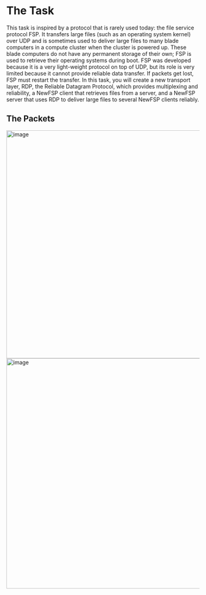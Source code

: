 # The Task
This task is inspired by a protocol that is rarely used today: the file service protocol FSP. It transfers large files (such as an operating system kernel) over UDP and is sometimes used to deliver large files to many blade computers in a compute cluster when the cluster is powered up. These blade computers do not have any permanent storage of their own; FSP is used to retrieve their operating systems during boot. FSP was developed because it is a very light-weight protocol on top of UDP, but its role is very limited because it cannot provide reliable data transfer. If packets get lost, FSP must restart the transfer.
In this task, you will create a new transport layer, RDP, the Reliable Datagram Protocol, which provides multiplexing and reliability, a NewFSP client that retrieves files from a server, and a NewFSP server that uses RDP to deliver large files to several NewFSP clients reliably.


## The Packets
<img width="594" alt="image" src="https://user-images.githubusercontent.com/86655546/147827419-ae4cf6b2-fc39-42e5-8bb8-30ab22f11f06.png">
<img width="600" alt="image" src="https://user-images.githubusercontent.com/86655546/147827435-2e4ceddc-85f0-47cf-8628-6790e6fc25eb.png">

